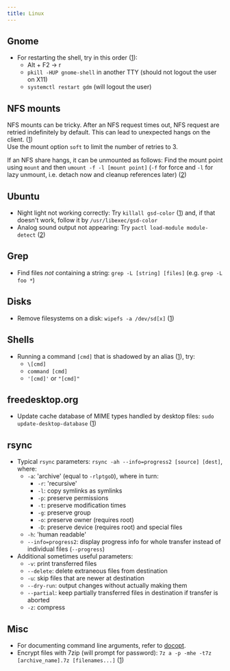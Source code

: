 ```yaml
---
title: Linux
---
```


## Gnome

* For restarting the shell, try in this order ([1](https://wiki.archlinux.org/index.php/GNOME/Troubleshooting#Shell_freezes)):
    - Alt + F2 -> r
    - `pkill -HUP gnome-shell` in another TTY (should not logout the user on X11)
    - `systemctl restart gdm` (will logout the user)

## NFS mounts

NFS mounts can be tricky. After an NFS request times out, NFS request are retried indefinitely by default. This can lead to unexpected hangs on the client. ([1](https://pve.proxmox.com/wiki/Storage:_NFS))  
Use the mount option `soft` to limit the number of retries to 3.

If an NFS share hangs, it can be unmounted as follows: Find the mount point using `mount` and then `umount -f -l [mount point]` (`-f` for force and `-l` for lazy unmount, i.e. detach now and cleanup references later) ([2](https://askubuntu.com/a/292365))

## Ubuntu

* Night light not working correctly: Try `killall gsd-color` ([1](https://askubuntu.com/a/1075340)) and, if that doesn't work, follow it by `/usr/libexec/gsd-color`
* Analog sound output not appearing: Try `pactl load-module module-detect` ([2](https://askubuntu.com/a/1184065))

## Grep

* Find files *not* containing a string: `grep -L [string] [files]` (e.g. `grep -L foo *`)

## Disks

* Remove filesystems on a disk: `wipefs -a /dev/sd[x]` ([1](https://askubuntu.com/a/825032))

## Shells

* Running a command `[cmd]` that is shadowed by an alias ([1](https://unix.stackexchange.com/a/39296)), try:
    - `\[cmd]`
    - `command [cmd]`
    - `'[cmd]'` or `"[cmd]"` 

## freedesktop.org

* Update cache database of MIME types handled by desktop files: `sudo update-desktop-database` ([1](https://manpages.ubuntu.com/manpages/cosmic/man1/update-desktop-database.1.html))

## rsync

* Typical `rsync` parameters: `rsync -ah --info=progress2 [source] [dest]`, where:
    - `-a`: 'archive' (equal to `-rlptgoD`), where in turn:
        * `-r`: 'recursive'
        * `-l`: copy symlinks as symlinks
        * `-p`: preserve permissions
        * `-t`: preserve modification times
        * `-g`: preserve group
        * `-o`: preserve owner (requires root)
        * `-D`: preserve device (requires root) and special files
    - `-h`: 'human readable'
    - `--info=progress2`: display progress info for whole transfer instead of individual files (`--progress`)
* Additional sometimes useful parameters:
    - `-v`: print transferred files
    - `--delete`: delete extraneous files from destination
    - `-u`: skip files that are newer at destination
    - `--dry-run`: output changes without actually making them
    - `--partial`: keep partially transferred files in destination if transfer is aborted
    - `-z`: compress

## Misc

* For documenting command line arguments, refer to [docopt](http://docopt.org/).
* Encrypt files with 7zip (will prompt for password): `7z a -p -mhe -t7z [archive_name].7z [filenames...]` ([1](https://www.techrepublic.com/article/how-to-use-7zip-to-encrypt-files/))

